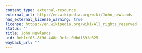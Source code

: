 ```yaml
---
content_type: external-resource
external_url: http://en.wikipedia.org/wiki/John_newlands
has_external_license_warning: true
license: https://en.wikipedia.org/wiki/All_rights_reserved
status: ''
title: John Newlands
uid: 0eb1cf03-8f9d-448e-9cfe-0dbd139fe625
wayback_url: ''
---
```

